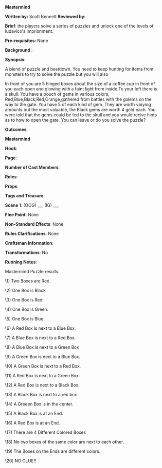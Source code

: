 **Mastermind**



**Written by:** Scott Bennett         **Reviewed by:**  




 **Brief**: the players solve a series of puzzles and unlock one of the levels of ludavico's imprionment. 




 **Pre-requisites:** None

**Background :** 

**Synopsis**: 

A blend of puzzle and beatdown. You need to keep hunting for items from monsters to try to solve the puzzle but you will also 

 

In front of you are 5 hinged boxes about the size of a coffee cup in front of you each open and glowing with a faint light from inside.To your left there is a skull. You have a pouch of gems in various colors, Red,Blue,Black,Red,Orange,gathered from battles with the golems on the way to the gate. You have 5 of each kind of gem. They are worth varying amounts but the most valuable, the Black gems are worth 4 gold each. You were told that the gems could be fed to the skull and you would recive hints as to how to open the gate. You can leave or do you solve the puzzle?



**Outcomes**:   



**Mastermind**




 **Hook**: 

**Page**: 

**Number of Cast Members**: 

**Roles**: 

**Props**: 

**Tags and Treasure**: 

**Scene 1**: (OOG) ___ (IG) ___ 

**Flee Point**: None

**Non-Standard Effects**: None

**Rules Clarifications**: None

**Craftsman Information**: 

**Transformations**: No




 **Running Notes**: 





Mastermind Puzzle results

\1) Two Boxes are Red.

\2) One Box is Black

\3) One Box is Red

\4) One Box is Green.

\5) One Box is Blue

\6) A Red Box is next to a Blue Box.

\7) A Blue Box is next to a Red Box.

\8) A Blue Box is next to a Green Box

\9) A Green Box is next to a Blue Box.

\10) A Green Box is next to a Red Box.

\11) A Red Box is next to a Green Box.

\12) A Red Box is next to a Black Box.

\13) A Black Box is next to a red box

\14) A Greeen Box is in the center.

\15) A Black Box is at an End.

\16) A Red Box is at an End.

\17) There are 4 Different Colored Boxes

\18) No two boxes of the same color are next to each other.

\19) The Boxes on the Ends are different colors.

\20) NO CLUE!!